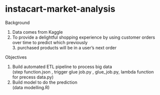 # instacart-market-analysis

Background

1. Data comes from Kaggle
2. To provide a delightful shopping experience by using customer orders over time to predict which previously</br>3. purchased products will be in a user’s next order

Objectives

1. Build automated ETL pipeline to process big data </br>
(step function.json , trigger glue job.py , glue_job.py, lambda function for precess data.py)
2. Build model to do the prediction 
</br>(data modelling.R)
